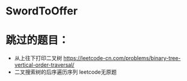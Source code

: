 # SwordToOffer

# 跳过的题目：
- 从上往下打印二叉树
https://leetcode-cn.com/problems/binary-tree-vertical-order-traversal/
- 二叉搜索树的后序遍历序列
leetcode无原题
